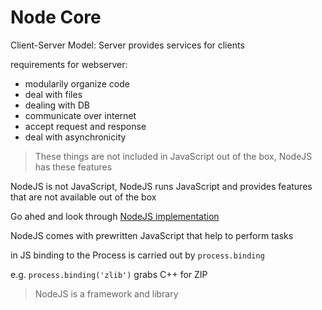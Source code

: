 # Node Core 

Client-Server Model: Server provides services for clients

requirements for webserver: 
* modularily organize code
* deal with files
* dealing with DB
* communicate over internet 
* accept request and response 
* deal with asynchronicity

> These things are not included in JavaScript out of the box, NodeJS has these features 

NodeJS is not JavaScript, NodeJS runs JavaScript and provides features that are not available out of the box

Go ahed and look through [NodeJS implementation](https://github.com/nodejs/node)

NodeJS comes with prewritten JavaScript that help to perform tasks 

in JS binding to the Process is carried out by `process.binding`

e.g. `process.binding('zlib')` grabs C++ for ZIP

> NodeJS is a framework and library 


